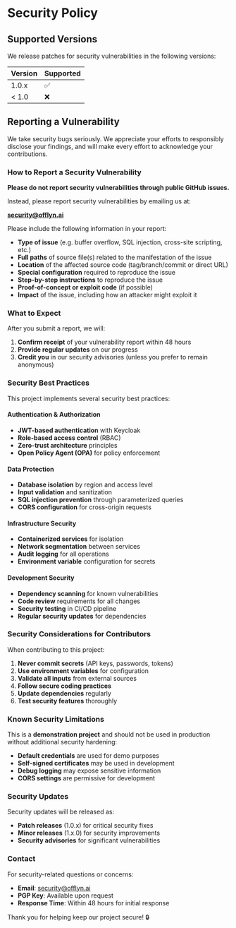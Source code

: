 # Security Policy

## Supported Versions

We release patches for security vulnerabilities in the following versions:

| Version | Supported          |
| ------- | ------------------ |
| 1.0.x   | :white_check_mark: |
| < 1.0   | :x:                |

## Reporting a Vulnerability

We take security bugs seriously. We appreciate your efforts to responsibly disclose your findings, and will make every effort to acknowledge your contributions.

### How to Report a Security Vulnerability

**Please do not report security vulnerabilities through public GitHub issues.**

Instead, please report security vulnerabilities by emailing us at:

**security@offlyn.ai**

Please include the following information in your report:

- **Type of issue** (e.g. buffer overflow, SQL injection, cross-site scripting, etc.)
- **Full paths** of source file(s) related to the manifestation of the issue
- **Location** of the affected source code (tag/branch/commit or direct URL)
- **Special configuration** required to reproduce the issue
- **Step-by-step instructions** to reproduce the issue
- **Proof-of-concept or exploit code** (if possible)
- **Impact** of the issue, including how an attacker might exploit it

### What to Expect

After you submit a report, we will:

1. **Confirm receipt** of your vulnerability report within 48 hours
2. **Provide regular updates** on our progress
3. **Credit you** in our security advisories (unless you prefer to remain anonymous)

### Security Best Practices

This project implements several security best practices:

#### Authentication & Authorization
- **JWT-based authentication** with Keycloak
- **Role-based access control** (RBAC)
- **Zero-trust architecture** principles
- **Open Policy Agent (OPA)** for policy enforcement

#### Data Protection
- **Database isolation** by region and access level
- **Input validation** and sanitization
- **SQL injection prevention** through parameterized queries
- **CORS configuration** for cross-origin requests

#### Infrastructure Security
- **Containerized services** for isolation
- **Network segmentation** between services
- **Audit logging** for all operations
- **Environment variable** configuration for secrets

#### Development Security
- **Dependency scanning** for known vulnerabilities
- **Code review** requirements for all changes
- **Security testing** in CI/CD pipeline
- **Regular security updates** for dependencies

### Security Considerations for Contributors

When contributing to this project:

1. **Never commit secrets** (API keys, passwords, tokens)
2. **Use environment variables** for configuration
3. **Validate all inputs** from external sources
4. **Follow secure coding practices**
5. **Update dependencies** regularly
6. **Test security features** thoroughly

### Known Security Limitations

This is a **demonstration project** and should not be used in production without additional security hardening:

- **Default credentials** are used for demo purposes
- **Self-signed certificates** may be used in development
- **Debug logging** may expose sensitive information
- **CORS settings** are permissive for development

### Security Updates

Security updates will be released as:

- **Patch releases** (1.0.x) for critical security fixes
- **Minor releases** (1.x.0) for security improvements
- **Security advisories** for significant vulnerabilities

### Contact

For security-related questions or concerns:

- **Email**: security@offlyn.ai
- **PGP Key**: Available upon request
- **Response Time**: Within 48 hours for initial response

Thank you for helping keep our project secure! 🔒
